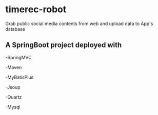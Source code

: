 # timerec-robot
Grab public social media contents from web and upload data to App's database

## A SpringBoot project deployed with 

  -SpringMVC 
  
  -Maven
  
  -MyBatisPlus
  
  -Jsoup
  
  -Quartz
  
  -Mysql
